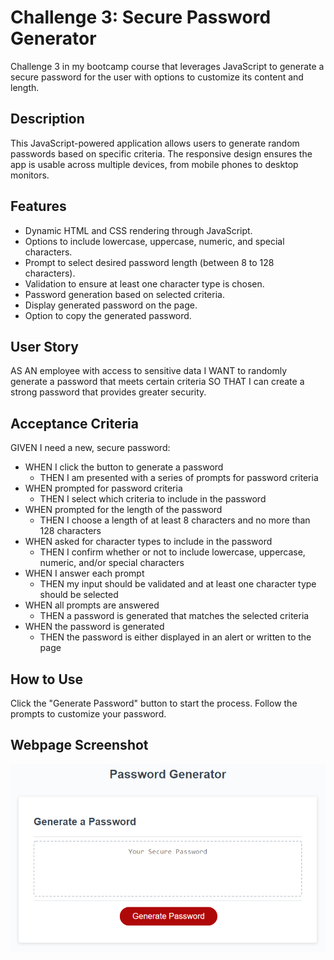 # Challenge 3: Secure Password Generator

Challenge 3 in my bootcamp course that leverages JavaScript to generate a secure password for the user with options to customize its content and length.


## Description ##
This JavaScript-powered application allows users to generate random passwords based on specific criteria. The responsive design ensures the app is usable across multiple devices, from mobile phones to desktop monitors.

## Features ## 
- Dynamic HTML and CSS rendering through JavaScript.
- Options to include lowercase, uppercase, numeric, and special characters.
- Prompt to select desired password length (between 8 to 128 characters).
- Validation to ensure at least one character type is chosen.
- Password generation based on selected criteria.
- Display generated password on the page.
- Option to copy the generated password.

## User Story ##
AS AN employee with access to sensitive data
I WANT to randomly generate a password that meets certain criteria
SO THAT I can create a strong password that provides greater security.

## Acceptance Criteria ##
GIVEN I need a new, secure password:
- WHEN I click the button to generate a password
    - THEN I am presented with a series of prompts for password criteria
- WHEN prompted for password criteria
    - THEN I select which criteria to include in the password
- WHEN prompted for the length of the password
    - THEN I choose a length of at least 8 characters and no more than 128 characters
- WHEN asked for character types to include in the password
    - THEN I confirm whether or not to include lowercase, uppercase, numeric, and/or special characters
- WHEN I answer each prompt
    - THEN my input should be validated and at least one character type should be selected
- WHEN all prompts are answered
     - THEN a password is generated that matches the selected criteria
- WHEN the password is generated
    - THEN the password is either displayed in an alert or written to the page

## How to Use ##
Click the "Generate Password" button to start the process. Follow the prompts to customize your password.

## Webpage Screenshot ##
![The Password Generator application displays a red button to "Generate Password".](./Assets/03-javascript-homework-demo.png)
